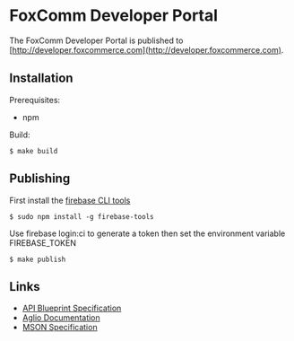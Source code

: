 
# FoxComm Developer Portal

The FoxComm Developer Portal is published to [http://developer.foxcommerce.com](http://developer.foxcommerce.com).

## Installation

Prerequisites:

* npm

Build:

	$ make build

## Publishing
First install the [firebase CLI tools](https://github.com/firebase/firebase-tools)

    $ sudo npm install -g firebase-tools
    

Use firebase login:ci to generate a token then set the environment variable FIREBASE_TOKEN 

    $ make publish
	
## Links

* [API Blueprint Specification](https://github.com/apiaryio/api-blueprint/blob/master/API%20Blueprint%20Specification.md)
* [Aglio Documentation](https://github.com/danielgtaylor/aglio)
* [MSON Specification](https://github.com/apiaryio/mson/blob/master/MSON%20Specification.md)
